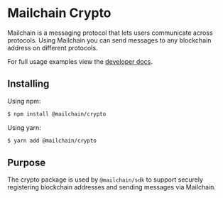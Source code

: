 # Mailchain Crypto

Mailchain is a messaging protocol that lets users communicate across protocols. Using Mailchain you can send messages to any blockchain address on different protocols.

For full usage examples view the [developer docs](https://docs.mailchain.com).

## Installing

Using npm:

```bash
$ npm install @mailchain/crypto
```

Using yarn:

```bash
$ yarn add @mailchain/crypto
```

## Purpose

The crypto package is used by `@mailchain/sdk` to support securely registering blockchain addresses and sending messages via Mailchain.
